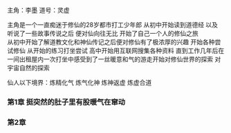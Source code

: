 主角：李墨   道号：灵虚

主角是一个一直痴迷于修仙的28岁都市打工少年郎 从初中开始读到道德经 以及 听说了一些故事传说之后 便对仙向往无比  开始了自己一个人的修仙之旅  
 从初中开始了解道教文化和神仙传记之后便对修仙有了极浓厚的兴趣 开始各种尝试修仙  从开始的练习打坐尝试 高中开始用互联网搜集各种资料
直到工作几年后在一间出租屋内一次打坐中感受到了一丝暖意和气的游走开始对修仙世界的探索 对宇宙自然的探索


仙人以下境界：炼精化气  炼气化神  炼神返虚  炼虚合道

### 第1章 挺突然的肚子里有股暖气在窜动

### 第2章 